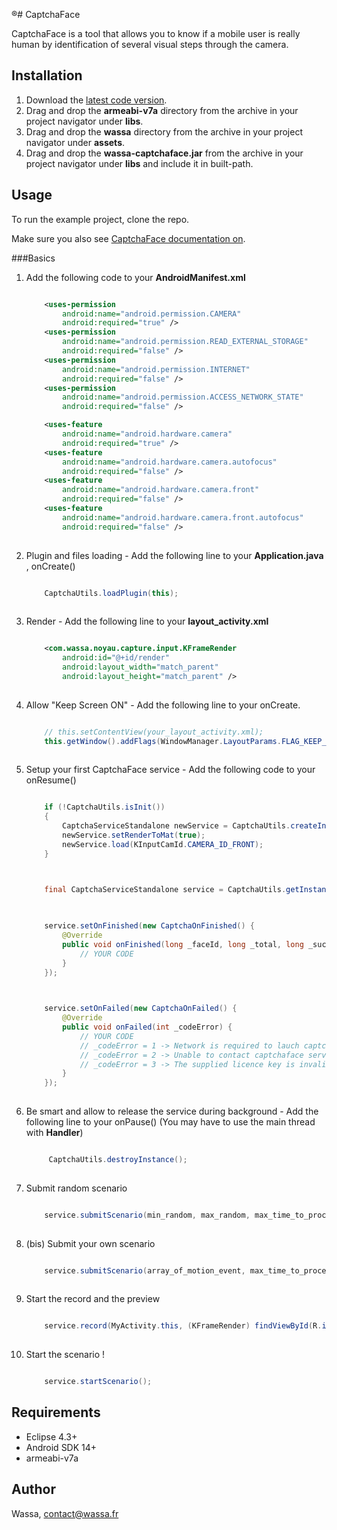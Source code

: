 ®# CaptchaFace

CaptchaFace is a tool that allows you to know if a mobile user is really human by identification of several visual steps through the camera.

## Installation

1. Download the [latest code version](https://github.com/wassafr/CaptchaFace-Android).
2. Drag and drop the **armeabi-v7a** directory from the archive in your project navigator under **libs**.
3. Drag and drop the **wassa** directory from the archive in your project navigator under **assets**.
4. Drag and drop the **wassa-captchaface.jar** from the archive in your project navigator under **libs** and include it in built-path.

## Usage

To run the example project, clone the repo.

Make sure you also see [CaptchaFace documentation on](https://github.com/wassafr/CaptchaFace-Android).

###Basics
1. Add the following code to your **AndroidManifest.xml** 

	```xml
	
		<uses-permission
	        android:name="android.permission.CAMERA"
	        android:required="true" />
	    <uses-permission
	        android:name="android.permission.READ_EXTERNAL_STORAGE"
	        android:required="false" />
	    <uses-permission
	        android:name="android.permission.INTERNET"
	        android:required="false" />
	    <uses-permission
	        android:name="android.permission.ACCESS_NETWORK_STATE"
	        android:required="false" />
	
	    <uses-feature
	        android:name="android.hardware.camera"
	        android:required="true" />
	    <uses-feature
	        android:name="android.hardware.camera.autofocus"
	        android:required="false" />
	    <uses-feature
	        android:name="android.hardware.camera.front"
	        android:required="false" />
	    <uses-feature
	        android:name="android.hardware.camera.front.autofocus"
	        android:required="false" />
	        
    ```


2. Plugin and files loading - Add the following line to your **Application.java** , onCreate()

    ```java
    
        CaptchaUtils.loadPlugin(this);
        
    ```

3. Render - Add the following line to your **layout_activity.xml**

    ```xml
    
        <com.wassa.noyau.capture.input.KFrameRender
            android:id="@+id/render"
            android:layout_width="match_parent"
            android:layout_height="match_parent" />
            
    ```
    
4. Allow "Keep Screen ON" - Add the following line to your onCreate.

    ```java
    
		// this.setContentView(your_layout_activity.xml);
		this.getWindow().addFlags(WindowManager.LayoutParams.FLAG_KEEP_SCREEN_ON);
		
    ```

5. Setup your first CaptchaFace service - Add the following code to your onResume()

    ```java
    
        if (!CaptchaUtils.isInit()) 
        {
            CaptchaServiceStandalone newService = CaptchaUtils.createInstance(this, LICENCE_KEY);
            newService.setRenderToMat(true);
            newService.load(KInputCamId.CAMERA_ID_FRONT);
        }
        
    ```
    ```java
    
        final CaptchaServiceStandalone service = CaptchaUtils.getInstance();
        
    ```
    ```java
    
        service.setOnFinished(new CaptchaOnFinished() {
            @Override
            public void onFinished(long _faceId, long _total, long _success) {
                // YOUR CODE
            }
        });
        
    ```
    ```java
    
        service.setOnFailed(new CaptchaOnFailed() {
            @Override
            public void onFailed(int _codeError) {
                // YOUR CODE
                // _codeError = 1 -> Network is required to lauch captchaface.
                // _codeError = 2 -> Unable to contact captchaface server.
                // _codeError = 3 -> The supplied licence key is invalid.
            }
        });
        
    ```

6. Be smart and allow to release the service during background - Add the following line to your onPause() (You may have to use the main thread with **Handler**)

   ```java
   
        CaptchaUtils.destroyInstance();  
  
   ```

7. Submit random scenario

    ```java
    
        service.submitScenario(min_random, max_random, max_time_to_process, time_to_wait_before_next_event);
        
    ```
    
8. (bis) Submit your own scenario
    
    ```java
    
        service.submitScenario(array_of_motion_event, max_time_to_process, time_to_wait_before_next_event);
        
    ```
 
9. Start the record and the preview

    ```java
    
        service.record(MyActivity.this, (KFrameRender) findViewById(R.id.render), true, true);
        
    ```

10. Start the scenario !

    ```java
    
        service.startScenario();

    ```
    

## Requirements

* Eclipse 4.3+
* Android SDK 14+
* armeabi-v7a

## Author

Wassa, contact@wassa.fr

